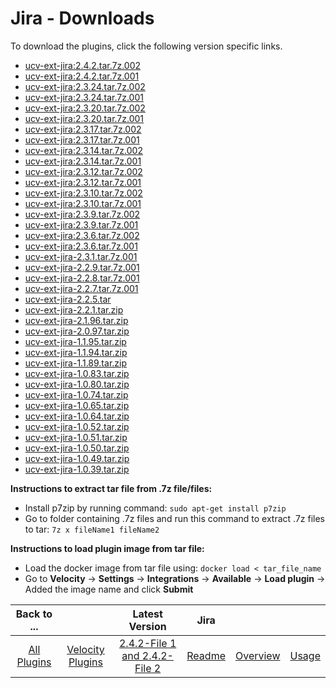
# Jira - Downloads

To download the plugins, click the following version specific links.
- [ucv-ext-jira:2.4.2.tar.7z.002](https://raw.githubusercontent.com/UrbanCode/IBM-UCV-PLUGINS/main/files/ucv-ext-jira/ucv-ext-jira%3A2.4.2.tar.7z.002)
- [ucv-ext-jira:2.4.2.tar.7z.001](https://raw.githubusercontent.com/UrbanCode/IBM-UCV-PLUGINS/main/files/ucv-ext-jira/ucv-ext-jira%3A2.4.2.tar.7z.001)
- [ucv-ext-jira:2.3.24.tar.7z.002](https://raw.githubusercontent.com/UrbanCode/IBM-UCV-PLUGINS/main/files/ucv-ext-jira/ucv-ext-jira%3A2.3.24.tar.7z.002)
- [ucv-ext-jira:2.3.24.tar.7z.001](https://raw.githubusercontent.com/UrbanCode/IBM-UCV-PLUGINS/main/files/ucv-ext-jira/ucv-ext-jira%3A2.3.24.tar.7z.001)
- [ucv-ext-jira:2.3.20.tar.7z.002](https://raw.githubusercontent.com/UrbanCode/IBM-UCV-PLUGINS/main/files/ucv-ext-jira/ucv-ext-jira%3A2.3.20.tar.7z.002)
- [ucv-ext-jira:2.3.20.tar.7z.001](https://raw.githubusercontent.com/UrbanCode/IBM-UCV-PLUGINS/main/files/ucv-ext-jira/ucv-ext-jira%3A2.3.20.tar.7z.001)
- [ucv-ext-jira:2.3.17.tar.7z.002](https://raw.githubusercontent.com/UrbanCode/IBM-UCV-PLUGINS/main/files/ucv-ext-jira/ucv-ext-jira%3A2.3.17.tar.7z.002)
- [ucv-ext-jira:2.3.17.tar.7z.001](https://raw.githubusercontent.com/UrbanCode/IBM-UCV-PLUGINS/main/files/ucv-ext-jira/ucv-ext-jira%3A2.3.17.tar.7z.001)
- [ucv-ext-jira:2.3.14.tar.7z.002](https://raw.githubusercontent.com/UrbanCode/IBM-UCV-PLUGINS/main/files/ucv-ext-jira/ucv-ext-jira%3A2.3.14.tar.7z.002)
- [ucv-ext-jira:2.3.14.tar.7z.001](https://raw.githubusercontent.com/UrbanCode/IBM-UCV-PLUGINS/main/files/ucv-ext-jira/ucv-ext-jira%3A2.3.14.tar.7z.001)
- [ucv-ext-jira:2.3.12.tar.7z.002](https://raw.githubusercontent.com/UrbanCode/IBM-UCV-PLUGINS/main/files/ucv-ext-jira/ucv-ext-jira%3A2.3.12.tar.7z.002)
- [ucv-ext-jira:2.3.12.tar.7z.001](https://raw.githubusercontent.com/UrbanCode/IBM-UCV-PLUGINS/main/files/ucv-ext-jira/ucv-ext-jira%3A2.3.12.tar.7z.001)
- [ucv-ext-jira:2.3.10.tar.7z.002](https://raw.githubusercontent.com/UrbanCode/IBM-UCV-PLUGINS/main/files/ucv-ext-jira/ucv-ext-jira%3A2.3.10.tar.7z.002)
- [ucv-ext-jira:2.3.10.tar.7z.001](https://raw.githubusercontent.com/UrbanCode/IBM-UCV-PLUGINS/main/files/ucv-ext-jira/ucv-ext-jira%3A2.3.10.tar.7z.001)
- [ucv-ext-jira:2.3.9.tar.7z.002](https://raw.githubusercontent.com/UrbanCode/IBM-UCV-PLUGINS/main/files/ucv-ext-jira/ucv-ext-jira%3A2.3.9.tar.7z.002)
- [ucv-ext-jira:2.3.9.tar.7z.001](https://raw.githubusercontent.com/UrbanCode/IBM-UCV-PLUGINS/main/files/ucv-ext-jira/ucv-ext-jira%3A2.3.9.tar.7z.001)
- [ucv-ext-jira:2.3.6.tar.7z.002](https://raw.githubusercontent.com/UrbanCode/IBM-UCV-PLUGINS/main/files/ucv-ext-jira/ucv-ext-jira%3A2.3.6.tar.7z.002)
- [ucv-ext-jira:2.3.6.tar.7z.001](https://raw.githubusercontent.com/UrbanCode/IBM-UCV-PLUGINS/main/files/ucv-ext-jira/ucv-ext-jira%3A2.3.6.tar.7z.001)
- [ucv-ext-jira-2.3.1.tar.7z.001](https://raw.githubusercontent.com/UrbanCode/IBM-UCV-PLUGINS/main/files/ucv-ext-jira/ucv-ext-jira%3A2.3.1.tar.7z.001)
- [ucv-ext-jira-2.2.9.tar.7z.001](https://raw.githubusercontent.com/UrbanCode/IBM-UCV-PLUGINS/main/files/ucv-ext-jira/ucv-ext-jira%3A2.2.9.tar.7z.001)
- [ucv-ext-jira-2.2.8.tar.7z.001](https://raw.githubusercontent.com/UrbanCode/IBM-UCV-PLUGINS/main/files/ucv-ext-jira/ucv-ext-jira%3A2.2.8.tar.7z.001)
- [ucv-ext-jira-2.2.7.tar.7z.001](https://raw.githubusercontent.com/UrbanCode/IBM-UCV-PLUGINS/main/files/ucv-ext-jira/ucv-ext-jira%3A2.2.7.tar.7z.001)
- [ucv-ext-jira-2.2.5.tar](https://raw.githubusercontent.com/UrbanCode/IBM-UCV-PLUGINS/main/files/ucv-ext-jira/ucv-ext-jira-2.2.5.tar)
- [ucv-ext-jira-2.2.1.tar.zip](https://raw.githubusercontent.com/UrbanCode/IBM-UCV-PLUGINS/main/files/ucv-ext-jira/ucv-ext-jira-2.2.1.tar.zip)
- [ucv-ext-jira-2.1.96.tar.zip](https://raw.githubusercontent.com/UrbanCode/IBM-UCV-PLUGINS/main/files/ucv-ext-jira/ucv-ext-jira-2.1.96.tar.zip)
- [ucv-ext-jira-2.0.97.tar.zip](https://raw.githubusercontent.com/UrbanCode/IBM-UCV-PLUGINS/main/files/ucv-ext-jira/ucv-ext-jira-2.0.97.tar.zip)
- [ucv-ext-jira-1.1.95.tar.zip](https://raw.githubusercontent.com/UrbanCode/IBM-UCV-PLUGINS/main/files/ucv-ext-jira/ucv-ext-jira-1.1.95.tar.zip)
- [ucv-ext-jira-1.1.94.tar.zip](https://raw.githubusercontent.com/UrbanCode/IBM-UCV-PLUGINS/main/files/ucv-ext-jira/ucv-ext-jira-1.1.94.tar.zip)
- [ucv-ext-jira-1.1.89.tar.zip](https://raw.githubusercontent.com/UrbanCode/IBM-UCV-PLUGINS/main/files/ucv-ext-jira/ucv-ext-jira-1.1.89.tar.zip)
- [ucv-ext-jira-1.0.83.tar.zip](https://raw.githubusercontent.com/UrbanCode/IBM-UCV-PLUGINS/main/files/ucv-ext-jira/ucv-ext-jira-1.0.83.tar.zip)
- [ucv-ext-jira-1.0.80.tar.zip](https://raw.githubusercontent.com/UrbanCode/IBM-UCV-PLUGINS/main/files/ucv-ext-jira/ucv-ext-jira-1.0.80.tar.zip)
- [ucv-ext-jira-1.0.74.tar.zip](https://raw.githubusercontent.com/UrbanCode/IBM-UCV-PLUGINS/main/files/ucv-ext-jira/ucv-ext-jira-1.0.74.tar.zip)
- [ucv-ext-jira-1.0.65.tar.zip](https://raw.githubusercontent.com/UrbanCode/IBM-UCV-PLUGINS/main/files/ucv-ext-jira/ucv-ext-jira-1.0.65.tar.zip)
- [ucv-ext-jira-1.0.64.tar.zip](https://raw.githubusercontent.com/UrbanCode/IBM-UCV-PLUGINS/main/files/ucv-ext-jira/ucv-ext-jira-1.0.64.tar.zip)
- [ucv-ext-jira-1.0.52.tar.zip](https://raw.githubusercontent.com/UrbanCode/IBM-UCV-PLUGINS/main/files/ucv-ext-jira/ucv-ext-jira-1.0.52.tar.zip)
- [ucv-ext-jira-1.0.51.tar.zip](https://raw.githubusercontent.com/UrbanCode/IBM-UCV-PLUGINS/main/files/ucv-ext-jira/ucv-ext-jira-1.0.51.tar.zip)
- [ucv-ext-jira-1.0.50.tar.zip](https://raw.githubusercontent.com/UrbanCode/IBM-UCV-PLUGINS/main/files/ucv-ext-jira/ucv-ext-jira-1.0.50.tar.zip)
- [ucv-ext-jira-1.0.49.tar.zip](https://raw.githubusercontent.com/UrbanCode/IBM-UCV-PLUGINS/main/files/ucv-ext-jira/ucv-ext-jira-1.0.49.tar.zip)
- [ucv-ext-jira-1.0.39.tar.zip](https://raw.githubusercontent.com/UrbanCode/IBM-UCV-PLUGINS/main/files/ucv-ext-jira/ucv-ext-jira-1.0.39.tar.zip)

**Instructions to extract tar file from .7z file/files:**
- Install p7zip by running command: ```sudo apt-get install p7zip```
- Go to folder containing .7z files and run this command to extract .7z files to tar: ```7z x fileName1 fileName2```

**Instructions to load plugin image from tar file:**
- Load the docker image from tar file using: ```docker load < tar_file_name```
- Go to **Velocity** -> **Settings** -> **Integrations** -> **Available** -> **Load plugin** -> Added the image name and click **Submit**

|Back to ...||Latest Version|Jira |||
| :---: | :---: | :---: | :---: | :---: | :---: |
|[All Plugins](../../index.md)|[Velocity Plugins](../README.md)|[2.4.2-File 1 ](https://raw.githubusercontent.com/UrbanCode/IBM-UCV-PLUGINS/main/files/ucv-ext-jira/ucv-ext-jira%3A2.4.2.tar.7z.001)[and 2.4.2-File 2](https://raw.githubusercontent.com/UrbanCode/IBM-UCV-PLUGINS/main/files/ucv-ext-jira/ucv-ext-jira%3A2.4.2.tar.7z.002)|[Readme](README.md)|[Overview](overview.md)|[Usage](usage.md)|